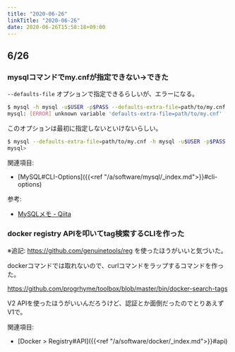 ```yaml
---
title: "2020-06-26"
linkTitle: "2020-06-26"
date: 2020-06-26T15:58:18+09:00
---
```


## 6/26
### mysqlコマンドでmy.cnfが指定できない→できた

`--defaults-file` オプションで指定できるらしいが、エラーになる。

```sh
$ mysql -h mysql -u$USER -p$PASS --defaults-extra-file=path/to/my.cnf
mysql: [ERROR] unknown variable 'defaults-extra-file=path/to/my.cnf'
```

このオプションは最初に指定しないといけないらしい。

```sh
$ mysql --defaults-extra-file=path/to/my.cnf -h mysql -u$USER -p$PASS
mysql>
```

関連項目:

- [MySQL#CLI-Options]({{<ref "/a/software/mysql/_index.md">}}#cli-options)

参考:
- [MySQLメモ - Qiita](https://qiita.com/xiaopihang/items/b6242182b9d22bab7620)

### docker registry APIを叩いてtag検索するCLIを作った

※追記: https://github.com/genuinetools/reg を使ったほうがいいと気づいた。

dockerコマンドでは取れないので、curlコマンドをラップするコマンドを作った。

https://github.com/progrhyme/toolbox/blob/master/bin/docker-search-tags

V2 APIを使ったほうがいいんだろうけど、認証とか面倒だったのでとりあえずV1で。

関連項目:

- [Docker > Registry#API]({{<ref "/a/software/docker/_index.md">}}#api)
